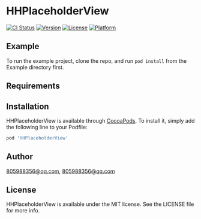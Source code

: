 # HHPlaceholderView

[![CI Status](https://img.shields.io/travis/805988356@qq.com/HHPlaceholderView.svg?style=flat)](https://travis-ci.org/805988356@qq.com/HHPlaceholderView)
[![Version](https://img.shields.io/cocoapods/v/HHPlaceholderView.svg?style=flat)](https://cocoapods.org/pods/HHPlaceholderView)
[![License](https://img.shields.io/cocoapods/l/HHPlaceholderView.svg?style=flat)](https://cocoapods.org/pods/HHPlaceholderView)
[![Platform](https://img.shields.io/cocoapods/p/HHPlaceholderView.svg?style=flat)](https://cocoapods.org/pods/HHPlaceholderView)

## Example

To run the example project, clone the repo, and run `pod install` from the Example directory first.

## Requirements

## Installation

HHPlaceholderView is available through [CocoaPods](https://cocoapods.org). To install
it, simply add the following line to your Podfile:

```ruby
pod 'HHPlaceholderView'
```

## Author

805988356@qq.com, 805988356@qq.com

## License

HHPlaceholderView is available under the MIT license. See the LICENSE file for more info.
